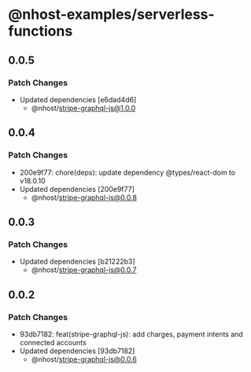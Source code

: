 # @nhost-examples/serverless-functions

## 0.0.5

### Patch Changes

- Updated dependencies [e6dad4d6]
  - @nhost/stripe-graphql-js@1.0.0

## 0.0.4

### Patch Changes

- 200e9f77: chore(deps): update dependency @types/react-dom to v18.0.10
- Updated dependencies [200e9f77]
  - @nhost/stripe-graphql-js@0.0.8

## 0.0.3

### Patch Changes

- Updated dependencies [b21222b3]
  - @nhost/stripe-graphql-js@0.0.7

## 0.0.2

### Patch Changes

- 93db7182: feat(stripe-graphql-js): add charges, payment intents and connected accounts
- Updated dependencies [93db7182]
  - @nhost/stripe-graphql-js@0.0.6
